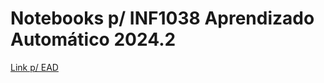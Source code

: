 # Notebooks p/ INF1038 Aprendizado Automático 2024.2
[Link p/ EAD](https://ead.puc-rio.br/course/view.php?id=94997)
